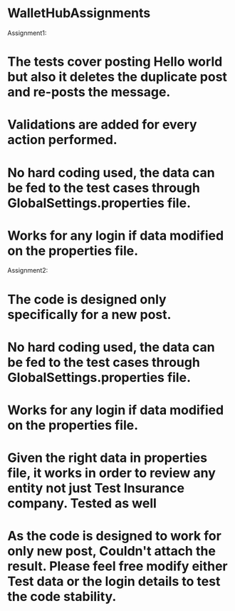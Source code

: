 # WalletHubAssignments

Assignment1:
# The tests cover posting Hello world but also it deletes the duplicate post and re-posts the message.
# Validations are added for every action performed.
# No hard coding used, the data can be fed to the test cases through GlobalSettings.properties file.
# Works for any login if data modified on the properties file.

Assignment2:
# The code is designed only specifically for a new post.
# No hard coding used, the data can be fed to the test cases through GlobalSettings.properties file.
# Works for any login if data modified on the properties file.
# Given the right data in properties file, it works in order to review any entity not just Test Insurance company. Tested as well
# As the code is designed to work for only new post, Couldn't attach the result. Please feel free modify either Test data or the login details to test the code stability.
